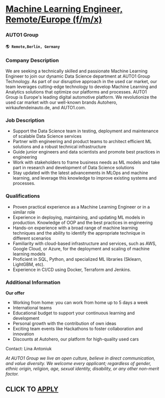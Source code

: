 # [Machine Learning Engineer, Remote/Europe (f/m/x)](https://www.remotewlb.com/apply/machine-learning-engineer-remote-europe-f-m-x)  
### AUTO1 Group  
#### `🌎 Remote,Berlin, Germany`  

### **Company Description**

We are seeking a technically skilled and passionate Machine Learning Engineer to join our dynamic Data Science department at AUTO1 Group Technology. As part of our disruptive approach in the used car market, our team leverages cutting-edge technology to develop Machine Learning and Analytics solutions that optimize our platforms and processes. AUTO1 Group is Europe's leading digital automotive platform. We revolutionize the used car market with our well-known brands Autohero, wirkaufendeinauto.de, and AUTO1.com.

###  **Job Description**

  * Support the Data Science team in testing, deployment and maintenance of scalable Data Science services
  * Partner with engineering and product teams to architect efficient ML solutions and a robust technical infrastructure
  * Guide junior engineers and data scientists and promote best practices in engineering
  * Work with stakeholders to frame business needs as ML models and take part in research and development of Data Science solutions
  * Stay updated with the latest advancements in MLOps and machine learning, and leverage this knowledge to improve existing systems and processes.

###  **Qualifications**

  * Proven practical experience as a Machine Learning Engineer or in a similar role
  * Experience in deploying, maintaining, and updating ML models in production. Knowledge of OOP and the best practices in engineering
  * Hands-on experience with a broad range of machine learning techniques and the ability to identify the appropriate technique in different scenarios
  * Familiarity with cloud-based infrastructure and services, such as AWS, Google Cloud, or Azure, for the deployment and scaling of machine learning models
  * Proficient in SQL, Python, and specialized ML libraries (Sklearn, LightGBM, etc). 
  * Experience in CI/CD using Docker, Terraform and Jenkins. 

### **Additional Information**

 **Our offer**

  * Working from home: you can work from home up to 5 days a week
  * International teams
  * Educational budget to support your continuous learning and development
  * Personal growth with the contribution of own ideas
  * Exciting team events like Hackathons to foster collaboration and innovation
  * Discounts at Autohero, our platform for high-quality used cars

Contact: Lina Antoniuk

 _At AUTO1 Group we live an open culture, believe in direct communication, and value diversity. We welcome every applicant; regardless of gender, ethnic origin, religion, age, sexual identity, disability, or any other non-merit factor._

  
## CLICK TO [APPLY](https://www.remotewlb.com/apply/machine-learning-engineer-remote-europe-f-m-x)

